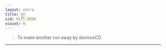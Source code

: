 ```yaml
---
layout: entry
title: སྐྲུད་
vid: Hill:0096
vcount: 0
---
```

> To make another run away by devicesCD\.


---


